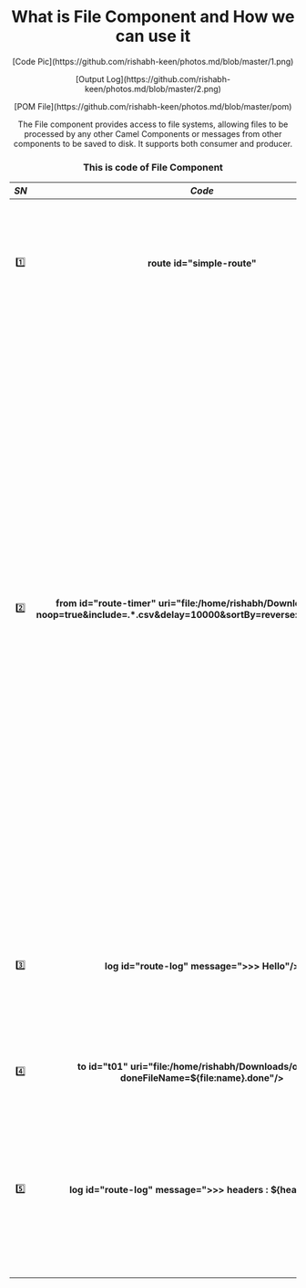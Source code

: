 <h1 align=center> What is File Component and How we can use it </h1>
<p align=center> [Code Pic](https://github.com/rishabh-keen/photos.md/blob/master/1.png) </p>
<p align=center> [Output Log](https://github.com/rishabh-keen/photos.md/blob/master/2.png) </p>
<p align=center> [POM File](https://github.com/rishabh-keen/photos.md/blob/master/pom) </p>

<p align=center>The File component provides access to file systems, allowing files to be processed by any other Camel Components or messages from other components to be saved to disk. It supports both consumer and producer. </p>

<h3 align=center> This is code of File Component </h3> 

|***SN***| ***Code***  |    ***DESCRIPTION***  |
| :---: | :------: | :-----: |
|:one:| **route id="simple-route"** <br/> | We can use multiple Route IDs in a CamelContext project.  But it should be noted that the name of each Route ID should be different. |
|:two:| **from id="route-timer" uri="file:/home/rishabh/Downloads/input?noop=true&amp;include=.*.csv&amp;delay=10000&amp;sortBy=reverse:file:modified"/>** <br/> | In the uri option, we will write the file component next.  Then we will give the path of our producer. <br> **noop -** If the condition of our noop is true then the file will only be copied.  If the condition of our noop is false then the file will be deleted from the producer and go to the consumer. <br> **include -** And include means.  We can also define our type in which type of file we want to send. <br> **delay -** And we are using delay because in how long will our file go? <br> **&amp -** we are using & amp because we can use multiple components on the same line. <br> **sortBy -** sortBy we are doing shorting of files.|
|:three:| **log id="route-log" message=">>> Hello"/>** <br/> | And we are using the log before receiving the file.  Therefore, just before the file is received, our log will be printed and the message will be Hello. |
|:four:| **to id="t01" uri="file:/home/rishabh/Downloads/output?doneFileName=${file:name}.done"/>** <br/> | In the option, we give the path where we want the file. |
|:five:| **log id="route-log" message=">>> headers : ${headers}"/>** <br/> | And in this header log our header log is generated such as in the output folder from where we are sending the file and the path of the input folder where the file is going. |

